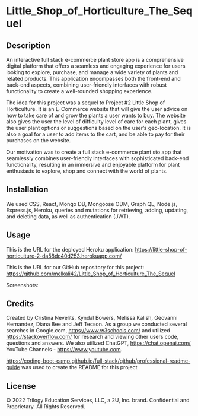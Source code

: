 # Little_Shop_of_Horticulture_The_Sequel

## Description
An interactive full stack e-commerce plant store app is a comprehensive digital platform that offers a seamless and engaging experience for users looking to explore, purchase, and manage a wide variety of plants and related products. This application encompasses both the front-end and back-end aspects, combining user-friendly interfaces with robust functionality to create a well-rounded shopping experience. 

The idea for this project was a sequel to Project #2 Little Shop of Horticulture. It is an E-Commerce website that will give the user advice on how to take care of and grow the plants a user wants to buy. The website also gives the user the level of difficulty level of care for each plant, gives the user plant options or suggestions based on the user’s geo-location. It is also a goal for a user to add items to the cart, and be able to pay for their purchases on the website. 

Our motivation was to create a full stack e-commerce plant sto app that seamlessly combines user-friendly interfaces with sophisticated back-end functionality, resulting in an immersive and enjoyable platform for plant enthusiasts to explore, shop and connect with the world of plants. 


## Installation

We used CSS, React, Mongo DB, Mongoose ODM, Graph QL, Node.js, Express.js, Heroku, queries and mutations for retrieving, adding, updating, and deleting data, as well as authentication (JWT).

## Usage

This is the URL for the deployed Heroku application: https://little-shop-of-horticulture-2-da58dc40d253.herokuapp.com/

This is the URL for our GitHub repository for this project: https://github.com/melkali42/Little_Shop_of_Horticulture_The_Sequel

Screenshots:


## Credits

Created by Cristina Nevelits, Kyndal Bowers, Melissa Kalish, Geovanni Hernandez, Diana Bee and Jeff Tecson. As a group we conducted several searches in Google.com, https://www.w3schools.com/ and utilized https://stackoverflow.com/ for research and viewing other users code, questions and answers. We also utilized ChatGPT, https://chat.openai.com/, YouTube Channels - https://www.youtube.com. 

https://coding-boot-camp.github.io/full-stack/github/professional-readme-guide was used to create the README for this project

## License

© 2022 Trilogy Education Services, LLC, a 2U, Inc. brand. Confidential and Proprietary. All Rights Reserved.
